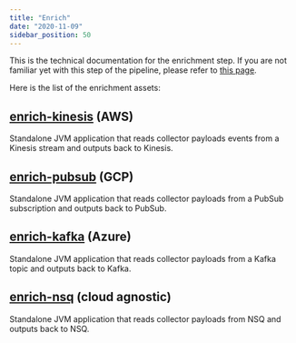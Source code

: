 ```yaml
---
title: "Enrich"
date: "2020-11-09"
sidebar_position: 50
---
```


This is the technical documentation for the enrichment step. If you are not familiar yet with this step of the pipeline, please refer to [this page](/docs/pipeline/enrichments/what-is-enrichment/index.md).

Here is the list of the enrichment assets:

## [enrich-kinesis](/docs/api-reference/enrichment-components/enrich-kinesis/index.md) (AWS)

Standalone JVM application that reads collector payloads events from a Kinesis stream and outputs back to Kinesis.

## [enrich-pubsub](/docs/api-reference/enrichment-components/enrich-pubsub/index.md) (GCP)

Standalone JVM application that reads collector payloads from a PubSub subscription and outputs back to PubSub.

## [enrich-kafka](/docs/api-reference/enrichment-components/enrich-kafka/index.md) (Azure)

Standalone JVM application that reads collector payloads from a Kafka topic and outputs back to Kafka.

## [enrich-nsq](/docs/api-reference/enrichment-components/enrich-nsq/index.md) (cloud agnostic)

Standalone JVM application that reads collector payloads from NSQ and outputs back to NSQ.

